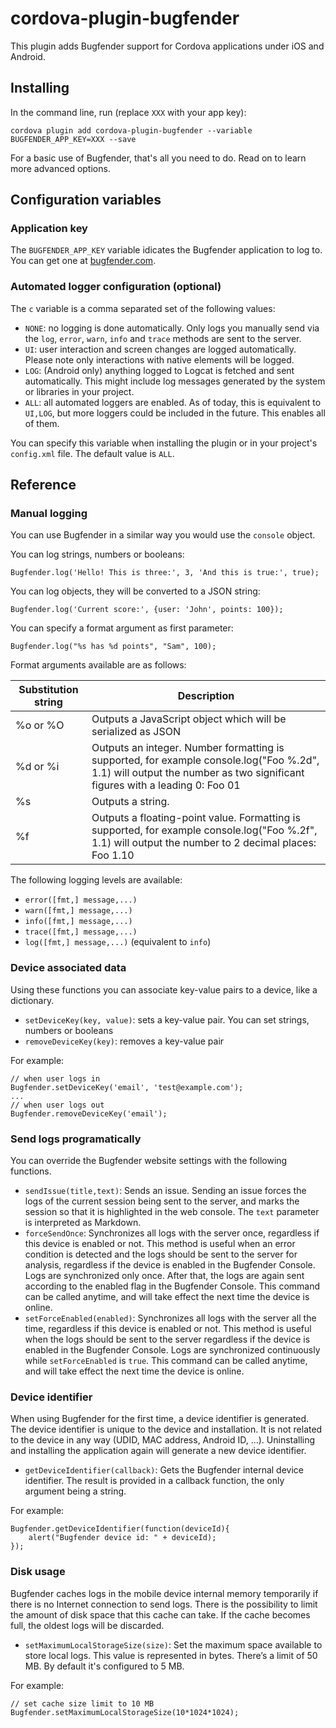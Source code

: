 # cordova-plugin-bugfender
This plugin adds Bugfender support for Cordova applications under iOS and Android.

## Installing
In the command line, run (replace `XXX` with your app key):

```
cordova plugin add cordova-plugin-bugfender --variable BUGFENDER_APP_KEY=XXX --save
```

For a basic use of Bugfender, that's all you need to do. Read on to learn more advanced options.

## Configuration variables

### Application key
The `BUGFENDER_APP_KEY` variable idicates the Bugfender application to log to. You can get one at [bugfender.com](https://bugfender.com).

### Automated logger configuration (optional)
The `c` variable is a comma separated set of the following values:

* `NONE`: no logging is done automatically. Only logs you manually send via the `log`, `error`, `warn`, `info` and `trace` methods are sent to the server.
* `UI`: user interaction and screen changes are logged automatically. Please note only interactions with native elements will be logged.
* `LOG`: (Android only) anything logged to Logcat is fetched and sent automatically. This might include log messages generated by the system or libraries in your project.
* `ALL`: all automated loggers are enabled. As of today, this is equivalent to `UI,LOG`, but more loggers could be included in the future. This enables all of them.

You can specify this variable when installing the plugin or in your project's `config.xml` file. The default value is `ALL`.

## Reference

### Manual logging
You can use Bugfender in a similar way you would use the `console` object.

You can log strings, numbers or booleans:

```
Bugfender.log('Hello! This is three:', 3, 'And this is true:', true);
```

You can log objects, they will be converted to a JSON string:

```
Bugfender.log('Current score:', {user: 'John', points: 100});
```

You can specify a format argument as first parameter:

```
Bugfender.log("%s has %d points", "Sam", 100);
```

Format arguments available are as follows:

| Substitution string | Description |
| ---- | ---- |
| %o or %O | Outputs a JavaScript object which will be serialized as JSON |
| %d or %i | Outputs an integer. Number formatting is supported, for example  console.log("Foo %.2d", 1.1) will output the number as two significant figures with a leading 0: Foo 01 |
| %s | Outputs a string. |
| %f | Outputs a floating-point value. Formatting is supported, for example  console.log("Foo %.2f", 1.1) will output the number to 2 decimal places: Foo 1.10 |

The following logging levels are available:

* `error([fmt,] message,...)`
* `warn([fmt,] message,...)`
* `info([fmt,] message,...)`
* `trace([fmt,] message,...)`
* `log([fmt,] message,...)` (equivalent to `info`)

### Device associated data
Using these functions you can associate key-value pairs to a device, like a dictionary.

* `setDeviceKey(key, value)`: sets a key-value pair. You can set strings, numbers or booleans
* `removeDeviceKey(key)`: removes a key-value pair

For example:

```
// when user logs in
Bugfender.setDeviceKey('email', 'test@example.com');
...
// when user logs out
Bugfender.removeDeviceKey('email');
```

### Send logs programatically
You can override the Bugfender website settings with the following functions.

* `sendIssue(title,text)`: Sends an issue. Sending an issue forces the logs of the current session being sent to the server, and marks the session so that it is highlighted in the web console. The `text` parameter is interpreted as Markdown.
* `forceSendOnce`: Synchronizes all logs with the server once, regardless if this device is enabled or not. This method is useful when an error condition is detected and the logs should be sent to the server for analysis, regardless if the device is enabled in the Bugfender Console. Logs are synchronized only once. After that, the logs are again sent according to the enabled flag in the Bugfender Console. This command can be called anytime, and will take effect the next time the device is online.
* `setForceEnabled(enabled)`: Synchronizes all logs with the server all the time, regardless if this device is enabled or not. This method is useful when the logs should be sent to the server regardless if the device is enabled in the Bugfender Console. Logs are synchronized continuously while `setForceEnabled` is `true`. This command can be called anytime, and will take effect the next time the device is online.

### Device identifier
When using Bugfender for the first time, a device identifier is generated. The device identifier is unique to the device and installation. It is not related to the device in any way (UDID, MAC address, Android ID, ...). Uninstalling and installing the application again will generate a new device identifier.

* `getDeviceIdentifier(callback)`: Gets the Bugfender internal device identifier. The result is provided in a callback function, the only argument being a string.

For example:

```
Bugfender.getDeviceIdentifier(function(deviceId){
	alert("Bugfender device id: " + deviceId);
});
```

### Disk usage
Bugfender caches logs in the mobile device internal memory temporarily if there is no Internet connection to send logs. There is the possibility to limit the amount of disk space that this cache can take. If the cache becomes full, the oldest logs will be discarded.

* `setMaximumLocalStorageSize(size)`: Set the maximum space available to store local logs. This value is represented in bytes. There’s a limit of 50 MB. By default it's configured to 5 MB.

For example:

```
// set cache size limit to 10 MB
Bugfender.setMaximumLocalStorageSize(10*1024*1024);
```
